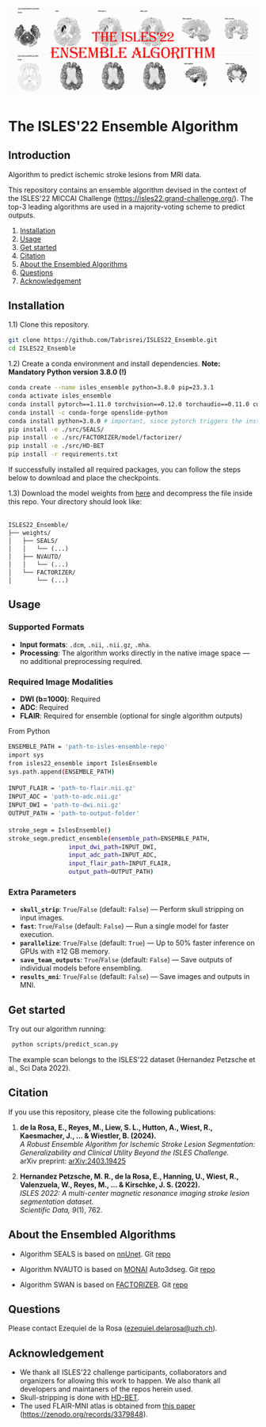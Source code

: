 ![alt text](https://github.com/Tabrisrei/ISLES22_Ensemble/blob/master/ensemble-logo.png)

# The ISLES'22 Ensemble Algorithm 
## Introduction
Algorithm to predict ischemic stroke lesions from MRI data.

This repository contains an ensemble algorithm devised in the context of the ISLES'22 MICCAI Challenge (https://isles22.grand-challenge.org/).
The top-3 leading algorithms are used in a majority-voting scheme to predict outputs.

1. [Installation](#installation)
2. [Usage](#usage)
3. [Get started](#get-started)
4. [Citation](#citation)
5. [About the Ensembled Algorithms](#about-the-ensembled-algorithms)
6. [Questions](#questions)
7. [Acknowledgement](#acknowledgement)


## Installation
1.1) Clone this repository.

```bash
git clone https://github.com/Tabrisrei/ISLES22_Ensemble.git
cd ISLES22_Ensemble
```

1.2) Create a conda environment and install dependencies. 
**Note: Mandatory Python version 3.8.0 (!)**

```bash
conda create --name isles_ensemble python=3.8.0 pip=23.3.1
conda activate isles_ensemble
conda install pytorch==1.11.0 torchvision==0.12.0 torchaudio==0.11.0 cudatoolkit=11.3 -c pytorch
conda install -c conda-forge openslide-python
conda install python=3.8.0 # important, since pytorch triggers the installation of later python versions
pip install -e ./src/SEALS/
pip install -e ./src/FACTORIZER/model/factorizer/
pip install -e ./src/HD-BET
pip install -r requirements.txt

```

If successfully installed all required packages, you can follow  the steps below to download and place the checkpoints.

1.3) Download the model weights from [here](https://drive.google.com/drive/folders/1_NqCVS88coFdkzYPzOapVKlhmdqKOhqK?zx=67gokxezdc8f) and decompress the file inside this repo.
Your directory should look like:
```

ISLES22_Ensemble/
├── weights/
│   ├── SEALS/
│   │   └── (...)
│   ├── NVAUTO/
│   │   └── (...)
│   └── FACTORIZER/
│       └── (...)
```


## Usage
### Supported Formats
- **Input formats**:  `.dcm`, `.nii`, `.nii.gz`, `.mha`.
- **Processing**: The algorithm works directly in the native image space — no additional preprocessing required.

### Required Image Modalities
- **DWI (b=1000)**: Required
- **ADC**: Required
- **FLAIR**: Required for ensemble (optional for single algorithm outputs)


From Python

```bash
ENSEMBLE_PATH = 'path-to-isles-ensemble-repo' 
import sys
from isles22_ensemble import IslesEnsemble
sys.path.append(ENSEMBLE_PATH)

INPUT_FLAIR = 'path-to-flair.nii.gz'
INPUT_ADC = 'path-to-adc.nii.gz'
INPUT_DWI = 'path-to-dwi.nii.gz'
OUTPUT_PATH = 'path-to-output-folder'

stroke_segm = IslesEnsemble()
stroke_segm.predict_ensemble(ensemble_path=ENSEMBLE_PATH,
                 input_dwi_path=INPUT_DWI,
                 input_adc_path=INPUT_ADC,
                 input_flair_path=INPUT_FLAIR,
                 output_path=OUTPUT_PATH)
```

### Extra Parameters

- **`skull_strip`**: `True`/`False` (default: `False`) — Perform skull stripping on input images.
- **`fast`**: `True`/`False` (default: `False`) — Run a single model for faster execution.
- **`parallelize`**: `True`/`False` (default: `True`) — Up to 50% faster inference on GPUs with ≥12 GB memory.
- **`save_team_outputs`**: `True`/`False` (default: `False`) — Save outputs of individual models before ensembling.
- **`results_mni`**: `True`/`False` (default: `False`) — Save images and outputs in MNI.



## Get started 
Try out our algorithm running:
```bash
 python scripts/predict_scan.py
```

The example scan belongs to the ISLES'22 dataset (Hernandez Petzsche et al., Sci Data 2022).

## Citation
If you use this repository, please cite the following publications:

1. **de la Rosa, E., Reyes, M., Liew, S. L., Hutton, A., Wiest, R., Kaesmacher, J., ... & Wiestler, B. (2024).**  
   *A Robust Ensemble Algorithm for Ischemic Stroke Lesion Segmentation: Generalizability and Clinical Utility Beyond the ISLES Challenge.*  
   arXiv preprint: [arXiv:2403.19425](https://arxiv.org/abs/2403.19425)

2. **Hernandez Petzsche, M. R., de la Rosa, E., Hanning, U., Wiest, R., Valenzuela, W., Reyes, M., ... & Kirschke, J. S. (2022).**  
   *ISLES 2022: A multi-center magnetic resonance imaging stroke lesion segmentation dataset.*  
   *Scientific Data, 9*(1), 762.



## About the Ensembled Algorithms 
* Algorithm SEALS is based on [nnUnet](https://github.com/MIC-DKFZ/nnUNet). Git [repo](https://github.com/Tabrisrei/ISLES22_SEALS) 

* Algorithm NVAUTO is based on [MONAI](https://github.com/Project-MONAI/MONAI) Auto3dseg. Git [repo](https://github.com/mahfuzmohammad/isles22)

* Algorithm SWAN is based on [FACTORIZER](https://github.com/pashtari/factorizer). Git [repo](https://github.com/pashtari/factorizer-isles22)


## Questions
Please contact Ezequiel de la Rosa (ezequiel.delarosa@uzh.ch).

## Acknowledgement
- We thank all ISLES'22 challenge participants, collaborators and organizers for allowing this work to happen. We also thank all developers and maintaners of the repos herein used. 
- Skull-stripping is done with [HD-BET](https://github.com/MIC-DKFZ/HD-BET).
- The used FLAIR-MNI atlas is obtained from [this paper](https://www.frontiersin.org/journals/neurology/articles/10.3389/fneur.2019.00208/full) (https://zenodo.org/records/3379848). 
